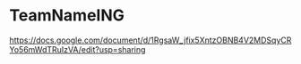 # TeamNameING

https://docs.google.com/document/d/1RgsaW_jfix5XntzOBNB4V2MDSqyCRYo56mWdTRuIzVA/edit?usp=sharing
